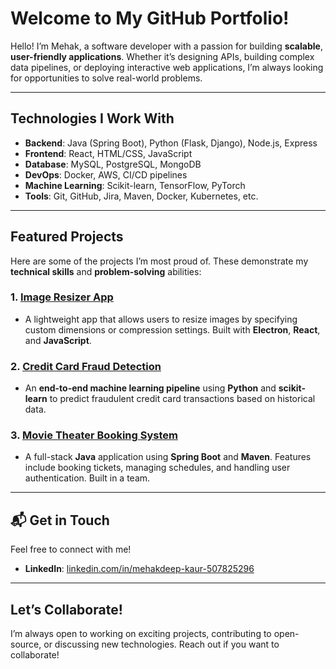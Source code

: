 # Welcome to My GitHub Portfolio!

Hello! I’m Mehak, a software developer with a passion for building **scalable**, **user-friendly applications**. Whether it’s designing APIs, building complex data pipelines, or deploying interactive web applications, I’m always looking for opportunities to solve real-world problems.

---

## Technologies I Work With

- **Backend**: Java (Spring Boot), Python (Flask, Django), Node.js, Express
- **Frontend**: React, HTML/CSS, JavaScript
- **Database**: MySQL, PostgreSQL, MongoDB
- **DevOps**: Docker, AWS, CI/CD pipelines
- **Machine Learning**: Scikit-learn, TensorFlow, PyTorch
- **Tools**: Git, GitHub, Jira, Maven, Docker, Kubernetes, etc.

---

## Featured Projects

Here are some of the projects I’m most proud of. These demonstrate my **technical skills** and **problem-solving** abilities:

### 1. **[Image Resizer App](Image_Resizer/README.md)**
- A lightweight app that allows users to resize images by specifying custom dimensions or compression settings. Built with **Electron**, **React**, and **JavaScript**.

### 2. **[Credit Card Fraud Detection](Credit_Card_Fraud_ML_Pipeline/README.md)**
- An **end-to-end machine learning pipeline** using **Python** and **scikit-learn** to predict fraudulent credit card transactions based on historical data.

### 3. **[Movie Theater Booking System](Movie_Theatre_Website/README.md)**
- A full-stack **Java** application using **Spring Boot** and **Maven**. Features include booking tickets, managing schedules, and handling user authentication. Built in a team.


---

## 📬 Get in Touch

Feel free to connect with me!

- **LinkedIn**: [linkedin.com/in/mehakdeep-kaur-507825296](https://www.linkedin.com/in/mehakdeep-kaur-507825296/)

---

## Let’s Collaborate!

I’m always open to working on exciting projects, contributing to open-source, or discussing new technologies. Reach out if you want to collaborate!